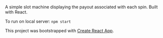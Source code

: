 A simple slot machine displaying the payout associated with each spin. Built with React.

To run on local server: `npm start`

This project was bootstrapped with [Create React App](https://github.com/facebookincubator/create-react-app).
